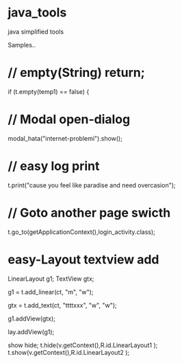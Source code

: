 # java_tools
java simplified tools

Samples..

# // empty(String) return;
if (t.empty(temp1) == false) {

# // Modal open-dialog
modal_hata("internet-problemi").show();

# // easy log print
t.print("cause you feel like paradise and need overcasion");

# // Goto another page swicth
t.go_to(getApplicationContext(),login_activity.class);


# easy-Layout textview add
   LinearLayout g1;
   TextView gtx;
   
   g1 = t.add_linear(ct, "m", "w");
   
   gtx = t.add_text(ct, "ttttxxx", "w", "w");
   
   g1.addView(gtx);
   
   lay.addView(g1);
   
      
 show hide;
   t.hide(v.getContext(),R.id.LinearLayout1 );
   t.show(v.getContext(),R.id.LinearLayout2 );
